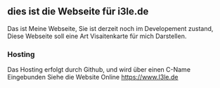 ## dies ist die Webseite für i3le.de
Das ist Meine Webseite, Sie ist derzeit noch im Developement zustand,
Diese Webseite soll eine Art Visaitenkarte für mich Darstellen.

### Hosting
Das Hosting erfolgt durch Github, und wird über einen C-Name Eingebunden
Siehe die Website Online
https://www.I3le.de
